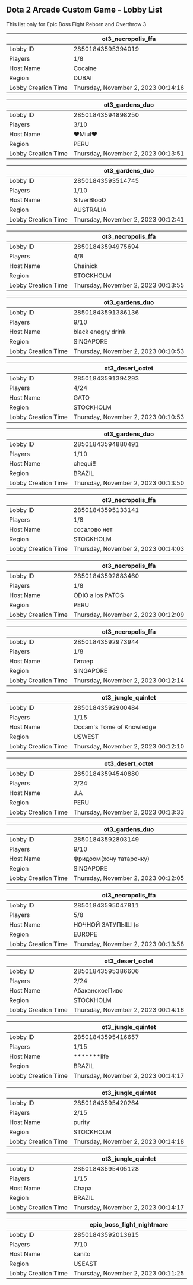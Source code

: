 ## Dota 2 Arcade Custom Game - Lobby List

This list only for Epic Boss Fight Reborn and Overthrow 3

|  | ot3_necropolis_ffa |
| ------ | ------ |
| Lobby ID | 28501843595394019 |
| Players | 1/8 |
| Host Name | Cocaine |
| Region | DUBAI |
| Lobby Creation Time | Thursday, November 2, 2023 00:14:16 |


|  | ot3_gardens_duo |
| ------ | ------ |
| Lobby ID | 28501843594898250 |
| Players | 3/10 |
| Host Name | ♥Miul♥ |
| Region | PERU |
| Lobby Creation Time | Thursday, November 2, 2023 00:13:51 |


|  | ot3_gardens_duo |
| ------ | ------ |
| Lobby ID | 28501843593514745 |
| Players | 1/10 |
| Host Name | SilverBlooD |
| Region | AUSTRALIA |
| Lobby Creation Time | Thursday, November 2, 2023 00:12:41 |


|  | ot3_necropolis_ffa |
| ------ | ------ |
| Lobby ID | 28501843594975694 |
| Players | 4/8 |
| Host Name | Chainick |
| Region | STOCKHOLM |
| Lobby Creation Time | Thursday, November 2, 2023 00:13:55 |


|  | ot3_gardens_duo |
| ------ | ------ |
| Lobby ID | 28501843591386136 |
| Players | 9/10 |
| Host Name | black enegry drink |
| Region | SINGAPORE |
| Lobby Creation Time | Thursday, November 2, 2023 00:10:53 |


|  | ot3_desert_octet |
| ------ | ------ |
| Lobby ID | 28501843591394293 |
| Players | 4/24 |
| Host Name | GATO |
| Region | STOCKHOLM |
| Lobby Creation Time | Thursday, November 2, 2023 00:10:53 |


|  | ot3_gardens_duo |
| ------ | ------ |
| Lobby ID | 28501843594880491 |
| Players | 1/10 |
| Host Name | chequi!! |
| Region | BRAZIL |
| Lobby Creation Time | Thursday, November 2, 2023 00:13:50 |


|  | ot3_necropolis_ffa |
| ------ | ------ |
| Lobby ID | 28501843595133141 |
| Players | 1/8 |
| Host Name | сосалово нет |
| Region | STOCKHOLM |
| Lobby Creation Time | Thursday, November 2, 2023 00:14:03 |


|  | ot3_necropolis_ffa |
| ------ | ------ |
| Lobby ID | 28501843592883460 |
| Players | 1/8 |
| Host Name | ODIO a los PATOS |
| Region | PERU |
| Lobby Creation Time | Thursday, November 2, 2023 00:12:09 |


|  | ot3_necropolis_ffa |
| ------ | ------ |
| Lobby ID | 28501843592973944 |
| Players | 1/8 |
| Host Name | Гитлер |
| Region | SINGAPORE |
| Lobby Creation Time | Thursday, November 2, 2023 00:12:14 |


|  | ot3_jungle_quintet |
| ------ | ------ |
| Lobby ID | 28501843592900484 |
| Players | 1/15 |
| Host Name | Occam's Tome of Knowledge |
| Region | USWEST |
| Lobby Creation Time | Thursday, November 2, 2023 00:12:10 |


|  | ot3_desert_octet |
| ------ | ------ |
| Lobby ID | 28501843594540880 |
| Players | 2/24 |
| Host Name | J.A |
| Region | PERU |
| Lobby Creation Time | Thursday, November 2, 2023 00:13:33 |


|  | ot3_gardens_duo |
| ------ | ------ |
| Lobby ID | 28501843592803149 |
| Players | 9/10 |
| Host Name | Фридоом(хочу татарочку) |
| Region | SINGAPORE |
| Lobby Creation Time | Thursday, November 2, 2023 00:12:05 |


|  | ot3_necropolis_ffa |
| ------ | ------ |
| Lobby ID | 28501843595047811 |
| Players | 5/8 |
| Host Name | НОЧНОЙ ЗАТУПЫШ (ಠ |
| Region | EUROPE |
| Lobby Creation Time | Thursday, November 2, 2023 00:13:58 |


|  | ot3_desert_octet |
| ------ | ------ |
| Lobby ID | 28501843595386606 |
| Players | 2/24 |
| Host Name | АбаканскоеПиво |
| Region | STOCKHOLM |
| Lobby Creation Time | Thursday, November 2, 2023 00:14:16 |


|  | ot3_jungle_quintet |
| ------ | ------ |
| Lobby ID | 28501843595416657 |
| Players | 1/15 |
| Host Name | *******life |
| Region | BRAZIL |
| Lobby Creation Time | Thursday, November 2, 2023 00:14:17 |


|  | ot3_jungle_quintet |
| ------ | ------ |
| Lobby ID | 28501843595420264 |
| Players | 2/15 |
| Host Name | purity |
| Region | STOCKHOLM |
| Lobby Creation Time | Thursday, November 2, 2023 00:14:18 |


|  | ot3_jungle_quintet |
| ------ | ------ |
| Lobby ID | 28501843595405128 |
| Players | 1/15 |
| Host Name | Chapa |
| Region | BRAZIL |
| Lobby Creation Time | Thursday, November 2, 2023 00:14:17 |


|  | epic_boss_fight_nightmare |
| ------ | ------ |
| Lobby ID | 28501843592013615 |
| Players | 7/10 |
| Host Name | kanito |
| Region | USEAST |
| Lobby Creation Time | Thursday, November 2, 2023 00:11:25 |



